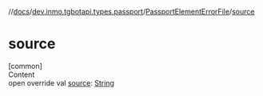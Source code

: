 //[docs](../../../index.md)/[dev.inmo.tgbotapi.types.passport](../index.md)/[PassportElementErrorFile](index.md)/[source](source.md)



# source  
[common]  
Content  
open override val [source](source.md): [String](https://kotlinlang.org/api/latest/jvm/stdlib/kotlin/-string/index.html)  



